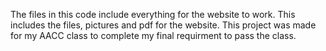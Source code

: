 The files in this code include everything for the website to work. This includes the files, pictures and pdf for the website. This project was made for my AACC class to complete my final requirment to pass the class. 

